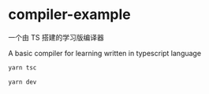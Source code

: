 # compiler-example

一个由 TS 搭建的学习版编译器

A basic compiler for learning written in typescript language

```sh
yarn tsc

yarn dev
```
